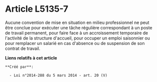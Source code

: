 # Article L5135-7

Aucune convention de mise en situation en milieu professionnel ne peut être conclue pour exécuter une tâche régulière
correspondant à un poste de travail permanent, pour faire face à un accroissement temporaire de l'activité de la structure
d'accueil, pour occuper un emploi saisonnier ou pour remplacer un salarié en cas d'absence ou de suspension de son contrat de
travail.

**Liens relatifs à cet article**

	**Créé par**:

	  - Loi n°2014-288 du 5 mars 2014 - art. 20 (V)
